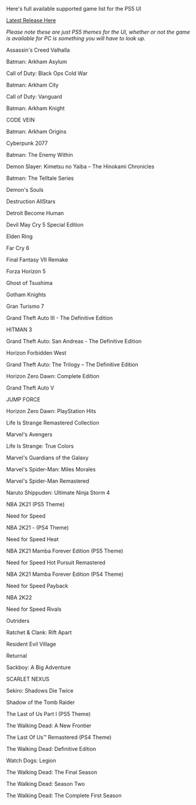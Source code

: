 Here's full available supported game list for the PS5 UI

[Latest Release Here](https://github.com/ViceRar/WinDash-PS5-UI/releases/tag/Windows)

*Please note these are just PS5 themes for the UI, whether or not the game is available for PC is something you will have to look up.*

Assassin's Creed Valhalla

Batman: Arkham Asylum

Call of Duty: Black Ops Cold War

Batman: Arkham City

Call of Duty: Vanguard

Batman: Arkham Knight

CODE VEIN

Batman: Arkham Origins

Cyberpunk 2077

Batman: The Enemy Within

Demon Slayer: Kimetsu no Yaiba – The Hinokami Chronicles

Batman: The Telltale Series

Demon's Souls

Destruction AllStars

Detroit Become Human

Devil May Cry 5 Special Edition

Elden Ring

Far Cry 6

Final Fantasy VII Remake

Forza Horizon 5

Ghost of Tsushima

Gotham Knights

Gran Turismo 7

Grand Theft Auto III - The Definitive Edition

HITMAN 3

Grand Theft Auto: San Andreas - The Definitive Edition

Horizon Forbidden West

Grand Theft Auto: The Trilogy – The Definitive Edition

Horizon Zero Dawn: Complete Edition

Grand Theft Auto V

JUMP FORCE

Horizon Zero Dawn: PlayStation Hits

Life Is Strange Remastered Collection

Marvel's Avengers

Life Is Strange: True Colors

Marvel's Guardians of the Galaxy

Marvel's Spider-Man: Miles Morales

Marvel's Spider-Man Remastered

Naruto Shippuden: Ultimate Ninja Storm 4

NBA 2K21 (PS5 Theme)

Need for Speed

NBA 2K21 - (PS4 Theme)

Need for Speed Heat

NBA 2K21 Mamba Forever Edition (PS5 Theme)

Need for Speed Hot Pursuit Remastered

NBA 2K21 Mamba Forever Edition (PS4 Theme)

Need for Speed Payback

NBA 2K22

Need for Speed Rivals

Outriders

Ratchet & Clank: Rift Apart

Resident Evil Village

Returnal

Sackboy: A Big Adventure

SCARLET NEXUS

Sekiro: Shadows Die Twice

Shadow of the Tomb Raider

The Last of Us Part I (PS5 Theme)

The Walking Dead: A New Frontier

The Last Of Us™ Remastered (PS4 Theme)

The Walking Dead: Definitive Edition

‎‎‏‏‎Watch Dogs: Legion

The Walking Dead: The Final Season

The Walking Dead: Season Two

The Walking Dead: The Complete First Season

